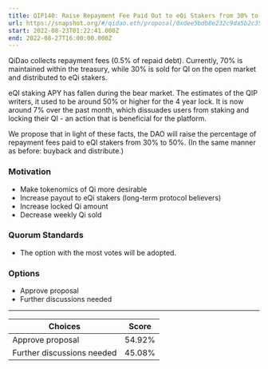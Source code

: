```yaml
---
title: QIP140: Raise Repayment Fee Paid Out to eQi Stakers from 30% to 50%
url: https://snapshot.org/#/qidao.eth/proposal/0xdee5bdb8e232c9da5b2c351864ec4dad7ba06e5fc1605398667950d048c02657
start: 2022-08-23T01:22:41.000Z
end: 2022-08-27T16:00:00.000Z
---
```

QiDao collects repayment fees (0.5% of repaid debt). Currently, 70% is maintained within the treasury, while 30% is sold for QI on the open market and distributed to eQi stakers. 

eQI staking APY has fallen during the bear market. The estimates of the QIP writers, it used to be around 50% or higher for the 4 year lock. It is now around 7% over the past month, which dissuades users from staking and locking their QI - an action that is beneficial for the platform.

We propose that in light of these facts, the DAO will raise the percentage of repayment fees paid to eQI stakers from 30% to 50%. (In the same manner as before: buyback and distribute.)

### Motivation
 
- Make tokenomics of Qi more desirable
- Increase payout to eQi stakers (long-term protocol believers)
- Increase locked Qi amount
- Decrease weekly Qi sold
 
### Quorum Standards 
 
- The option with the most votes will be adopted. 
 
### Options 

- Approve proposal 
- Further discussions needed 
---
| Choices | Score |
| --- | --- |
| Approve proposal | 54.92% |
| Further discussions needed | 45.08% |

